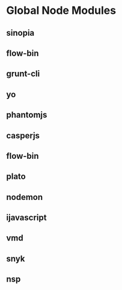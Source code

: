 Global Node Modules
===================

sinopia
-------

flow-bin
--------

grunt-cli
---------

yo
--

phantomjs
---------

casperjs
--------

flow-bin
--------

plato
-----

nodemon
-------

ijavascript
-----------

vmd
---

snyk
----

nsp
---
